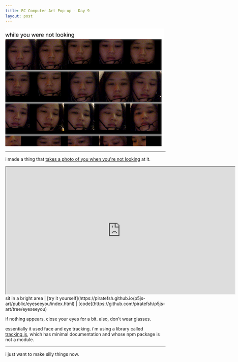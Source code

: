 ```yaml
---
title: RC Computer Art Pop-up - Day 9
layout: post
---
```

![while you were not looking](/assets/images/genart/06-notlooking/screenshot.png)

---

i made a thing that [takes a photo of you when you're not looking](https://piratefsh.github.io/p5js-art/public/eyeseeyou/index.html) at it.

<iframe src="https://piratefsh.github.io/p5js-art/public/eyeseeyou/index.html" width="720" height="400"></iframe>
sit in a bright area | [try it yourself](https://piratefsh.github.io/p5js-art/public/eyeseeyou/index.html) | [code](https://github.com/piratefsh/p5js-art/tree/eyeseeyou)

if nothing appears, close your eyes for a bit. also, don't wear glasses.

essentially it used face and eye tracking. i'm using a library called [tracking.js](https://trackingjs.com), which has minimal documentation and whose npm package is not a module.

---

i just want to make silly things now.